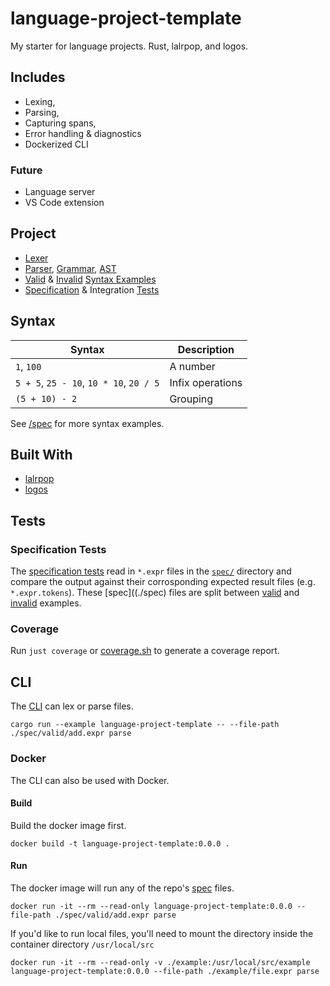 # language-project-template

My starter for language projects. Rust, lalrpop, and logos.

## Includes

- Lexing,
- Parsing,
- Capturing spans,
- Error handling & diagnostics
- Dockerized CLI

### Future

- Language server
- VS Code extension

## Project

- [Lexer](./src/lexer.rs)
- [Parser](./src/parser.rs), [Grammar](./src/grammer.lalrpop), [AST](./src/ast.rs)
- [Valid](./spec/valid/) & [Invalid](./spec/invalid) [Syntax Examples](./spec/)
- [Specification](./tests//spec_tests.rs) & Integration [Tests](#tests)

## Syntax

| Syntax                                  | Description      |
| --------------------------------------- | ---------------- |
| `1`, `100`                              | A number         |
| `5 + 5`, `25 - 10`, `10 * 10`, `20 / 5` | Infix operations |
| `(5 + 10) - 2`                          | Grouping         |

See [/spec](./spec/) for more syntax examples.

## Built With

- [lalrpop](https://github.com/lalrpop/lalrpop)
- [logos](https://github.com/maciejhirsz/logos)

## Tests

### Specification Tests

The [specification tests](./tests/spec_tests.rs) read in `*.expr` files in the [`spec/`](./spec) directory and compare the output against their corrosponding expected result files (e.g. `*.expr.tokens`). These [spec]((./spec) files are split between [valid](./spec/valid) and [invalid](./spec/invalid) examples.

### Coverage

Run `just coverage` or [coverage.sh](./coverage.sh) to generate a coverage report.

## CLI

The [CLI](./examples/language-project-template.rs) can lex or parse files.

```shell
cargo run --example language-project-template -- --file-path ./spec/valid/add.expr parse
```

### Docker

The CLI can also be used with Docker.

#### Build

Build the docker image first.

```shell
docker build -t language-project-template:0.0.0 .
```

#### Run

The docker image will run any of the repo's [spec](./spec/) files.

```shell
docker run -it --rm --read-only language-project-template:0.0.0 --file-path ./spec/valid/add.expr parse
```

If you'd like to run local files, you'll need to mount the directory inside the container directory `/usr/local/src`

```shell
docker run -it --rm --read-only -v ./example:/usr/local/src/example language-project-template:0.0.0 --file-path ./example/file.expr parse
```
